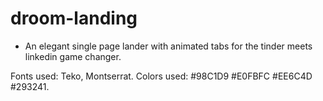 # droom-landing


* An elegant single page lander with animated tabs for the tinder meets linkedin game changer.

Fonts used:  Teko, Montserrat.
Colors used: #98C1D9 #E0FBFC #EE6C4D #293241.


<link href="https://fonts.googleapis.com/css?family=Amatic+SC:700|Josefin+Slab&display=swap" rel="stylesheet">
